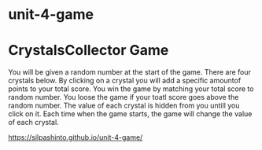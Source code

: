 # unit-4-game

# CrystalsCollector Game
  You will be given a random number at the start of the game. There are four crystals below. By clicking on a crystal you will add a specific amountof points to your total score. You win the game by matching your total score to random number. You loose the game if your toatl score goes above the random number. The value of each crystal is hidden from you untill you click on it.       Each time when the game starts, the game will change the value of each crystal.
  
  https://silpashinto.github.io/unit-4-game/